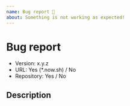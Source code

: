 ```yaml
---
name: Bug report 🐛
about: Something is not working as expected!
---
```


# Bug report

- Version: x.y.z
- URL: Yes (*.now.sh) / No
- Repository: Yes / No

## Description

<!-- Describe it -->
